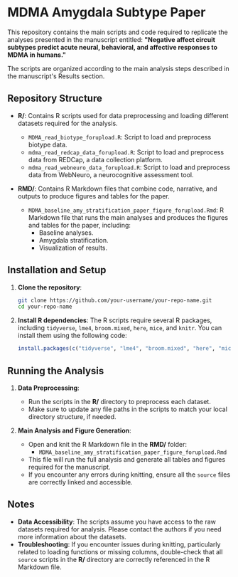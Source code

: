 
# MDMA Amygdala Subtype Paper

This repository contains the main scripts and code required to replicate the analyses presented in the manuscript entitled: **"Negative affect circuit subtypes predict acute neural, behavioral, and affective responses to MDMA in humans."**

The scripts are organized according to the main analysis steps described in the manuscript's Results section.

## Repository Structure

- **R/**: Contains R scripts used for data preprocessing and loading different datasets required for the analysis.
  - `MDMA_read_biotype_forupload.R`: Script to load and preprocess biotype data.
  - `mdma_read_redcap_data_forupload.R`: Script to load and preprocess data from REDCap, a data collection platform.
  - `mdma_read_webneuro_data_forupload.R`: Script to load and preprocess data from WebNeuro, a neurocognitive assessment tool.
  
- **RMD/**: Contains R Markdown files that combine code, narrative, and outputs to produce figures and tables for the paper.
  - `MDMA_baseline_amy_stratification_paper_figure_forupload.Rmd`: R Markdown file that runs the main analyses and produces the figures and tables for the paper, including:
    - Baseline analyses.
    - Amygdala stratification.
    - Visualization of results.

## Installation and Setup

1. **Clone the repository**:
   ```bash
   git clone https://github.com/your-username/your-repo-name.git
   cd your-repo-name
   ```

2. **Install R dependencies**: The R scripts require several R packages, including `tidyverse`, `lme4`, `broom.mixed`, `here`, `mice`, and `knitr`. You can install them using the following code:
   ```r
   install.packages(c("tidyverse", "lme4", "broom.mixed", "here", "mice", "knitr"))
   ```

## Running the Analysis

1. **Data Preprocessing**:
   - Run the scripts in the **R/** directory to preprocess each dataset.
   - Make sure to update any file paths in the scripts to match your local directory structure, if needed.

2. **Main Analysis and Figure Generation**:
   - Open and knit the R Markdown file in the **RMD/** folder:
     - `MDMA_baseline_amy_stratification_paper_figure_forupload.Rmd`
   - This file will run the full analysis and generate all tables and figures required for the manuscript.
   - If you encounter any errors during knitting, ensure all the `source` files are correctly linked and accessible.

## Notes

- **Data Accessibility**: The scripts assume you have access to the raw datasets required for analysis. Please contact the authors if you need more information about the datasets.
- **Troubleshooting**: If you encounter issues during knitting, particularly related to loading functions or missing columns, double-check that all `source` scripts in the **R/** directory are correctly referenced in the R Markdown file.

